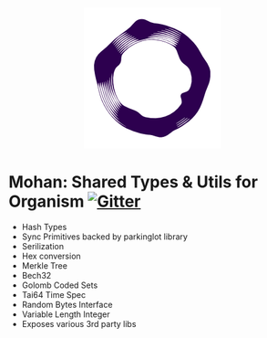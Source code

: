 <p align="center">
    <a><img src="./pubicon.png" /></a>
</p>

# Mohan: Shared Types & Utils for Organism [![Gitter](https://badges.gitter.im/stichtingorganism/community.svg)](https://gitter.im/stichtingorganism/community?utm_source=badge&utm_medium=badge&utm_campaign=pr-badge)

- Hash Types
- Sync Primitives backed by parkinglot library
- Serilization
- Hex conversion
- Merkle Tree
- Bech32
- Golomb Coded Sets
- Tai64 Time Spec
- Random Bytes Interface
- Variable Length Integer
- Exposes various 3rd party libs 
